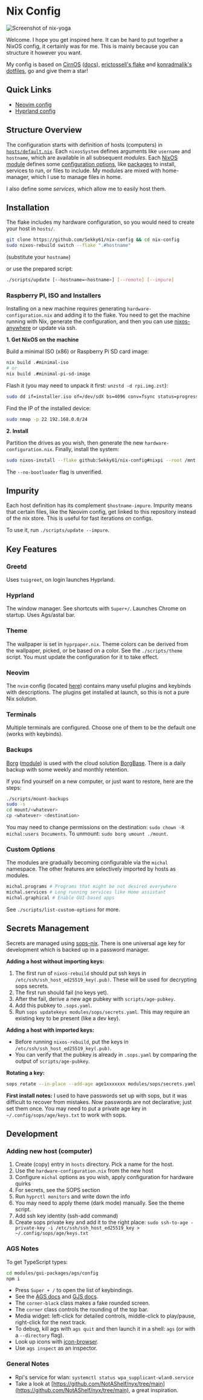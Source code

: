 # Nix Config

![Screenshot of nix-yoga](./assets/screenshots/nix-yoga.png)

Welcome. I hope you get inspired here.
It can be hard to put together a NixOS config, it certainly was for me. This is mainly because you can structure it however you want.

My config is based on [CirnOS](https://github.com/end-4/CirnOS) ([docs](https://end-4.github.io/dots-hyprland-wiki/en/i-i/02usage/)), [erictossell's flake](https://github.com/erictossell/nixflakes) and [konradmalik's dotfiles](https://github.com/konradmalik/dotfiles/tree/main), go and give them a star!

## Quick Links

- [Neovim config](modules/nvim/init.lua)
- [Hyprland config](modules/hyprland/)

## Structure Overview

The configuration starts with definition of hosts (computers) in [`hosts/default.nix`](hosts/default.nix).
Each `nixosSystem` defines arguments like `username` and `hostname`, which are available in all subsequent *modules*.
Each [NixOS module](https://nixos.wiki/wiki/NixOS_modules) defines some [configuration options](https://search.nixos.org/options), like [packages](https://search.nixos.org/packages) to install, services to run, or files to include.
My modules are mixed with home-manager, which I use to manage files in home.

I also define some *services*, which allow me to easily host them.

## Installation

The flake includes my hardware configuration, so you would need to create your host in `hosts/`.

```bash
git clone https://github.com/Sekky61/nix-config && cd nix-config
sudo nixos-rebuild switch --flake ".#hostname"
```
(substitute your `hostname`)

or use the prepared script:

```bash
./scripts/update [--hostname=<hostname>] [--remote] [--impure]
```

### Raspberry PI, ISO and Installers

Installing on a new machine requires generating `hardware-configuration.nix` and adding it to the flake. You need to get the machine running with Nix, generate the configuration, and then you can use [nixos-anywhere](https://github.com/nix-community/nixos-anywhere) or update via ssh.

**1. Get NixOS on the machine**

Build a minimal ISO (x86) or Raspberry Pi SD card image:
```bash
nix build .#minimal-iso
# or
nix build .#minimal-pi-sd-image
```

Flash it (you may need to unpack it first: `unzstd -d rpi.img.zst`):
```bash
sudo dd if=installer.iso of=/dev/sdX bs=4096 conv=fsync status=progress
```

Find the IP of the installed device:
```bash
sudo nmap -p 22 192.168.0.0/24
```

**2. Install**

Partition the drives as you wish, then generate the new `hardware-configuration.nix`. Finally, install the system:
```bash
sudo nixos-install --flake github:Sekky61/nix-config#nixpi --root /mnt --no-bootloader
```
The `--no-bootloader` flag is unverified.

## Impurity

Each host definition has its complement `$hostname-impure`.
Impurity means that certain files, like the Neovim config, get linked to this repository instead of the nix store. This is useful for fast iterations on configs.

To use it, run `./scripts/update --impure`.

## Key Features

### Greetd
Uses `tuigreet`, on login launches Hyprland.

### Hyprland
The window manager. See shortcuts with `Super+/`.
Launches Chrome on startup. Uses Ags/astal bar.

### Theme
The wallpaper is set in `hyprpaper.nix`.
Theme colors can be derived from the wallpaper, picked, or be based on a color.
See the `./scripts/theme` script. You must update the configuration for it to take effect.

### Neovim
The `nvim` config (located [here](modules/nvim/init.lua)) contains many useful plugins and keybinds with descriptions. The plugins get installed at launch, so this is not a pure Nix solution.

### Terminals
Multiple terminals are configured. Choose one of them to be the default one (works with keybinds).

### Backups
[Borg](https://borgbackup.readthedocs.io/en/stable/) ([module](modules/borg.nix)) is used with the cloud solution [BorgBase](https://www.borgbase.com/). There is a daily backup with some weekly and monthly retention.

If you find yourself on a new computer, or just want to restore, here are the steps:
```bash
./scripts/mount-backups
sudo -s
cd mount/<whatever>
cp <whatever> <destination>
```
You may need to change permissions on the destination: `sudo chown -R michal:users Documents`.
To unmount: `sudo borg umount ./mount`.

### Custom Options
The modules are gradually becoming configurable via the `michal` namespace. The other features are selectively imported by hosts as modules.

```nix
michal.programs # Programs that might be not desired everywhere
michal.services # Long running services like Home assistant
michal.graphical # Enable GUI-based apps
```

See `./scripts/list-custom-options` for more.

## Secrets Management

Secrets are managed using [sops-nix](https://github.com/Mic92/sops-nix). There is one universal age key for development which is backed up in a password manager.

**Adding a host without importing keys:**
1. The first run of `nixos-rebuild` should put ssh keys in `/etc/ssh/ssh_host_ed25519_key(.pub)`. These will be used for decrypting sops secrets.
2. The first run should fail (no keys yet).
3. After the fail, derive a new age pubkey with `scripts/age-pubkey`.
4. Add this pubkey to `.sops.yaml`.
5. Run `sops updatekeys modules/sops/secrets.yaml`. This may require an existing key to be present (like a dev key).

**Adding a host with imported keys:**
- Before running `nixos-rebuild`, put the keys in `/etc/ssh/ssh_host_ed25519_key(.pub)`.
- You can verify that the pubkey is already in `.sops.yaml` by comparing the output of `scripts/age-pubkey`.

**Rotating a key:**
```bash
sops rotate --in-place --add-age age1xxxxxxx modules/sops/secrets.yaml
```

**First install notes:**
I used to have passwords set up with sops, but it was difficult to recover from mistakes. Now passwords are not declarative; just set them once. You may need to put a private age key in `~/.config/sops/age/keys.txt` to work with sops.

## Development

### Adding new host (computer)

1. Create (copy) entry in `hosts` directory. Pick a name for the host.
2. Use the `hardware-configuration.nix` from the new host
3. Configure `michal` options as you wish, apply configuration for hardware quirks
4. For secrets, see the SOPS section
5. Run `hyprctl monitors` and write down the info
6. You may need to apply theme (dark mode) manually. See the theme script.
7. Add ssh key identity (ssh-add command)
8. Create sops private key and add it to the right place: `sudo ssh-to-age -private-key -i /etc/ssh/ssh_host_ed25519_key > ~/.config/sops/age/keys.txt`

### AGS Notes

To get TypeScript types:
```bash
cd modules/gui-packages/ags/config
npm i
```

- Press `Super + /` to open the list of keybindings.
- See the [AGS docs](https://aylur.github.io/ags/) and [GJS docs](https://gjs.guide/).
- The `corner-black` class makes a fake rounded screen.
- The `corner` class controls the rounding of the top bar.
- Media widget: left-click for detailed controls, middle-click to play/pause, right-click for the next track.
- To debug, kill ags with `ags quit` and then launch it in a shell: `ags` (or with a `--directory` flag).
- Look up icons with [icon-browser](https://github.com/Aylur/icon-browser/tree/main).
- Use `ags inspect` as an inspector.

### General Notes
- Rpi's service for wlan: `systemctl status wpa_supplicant-wlan0.service`
- Take a look at [https://github.com/NotAShelf/nyx/tree/main](https://github.com/NotAShelf/nyx/tree/main), a great inspiration.
